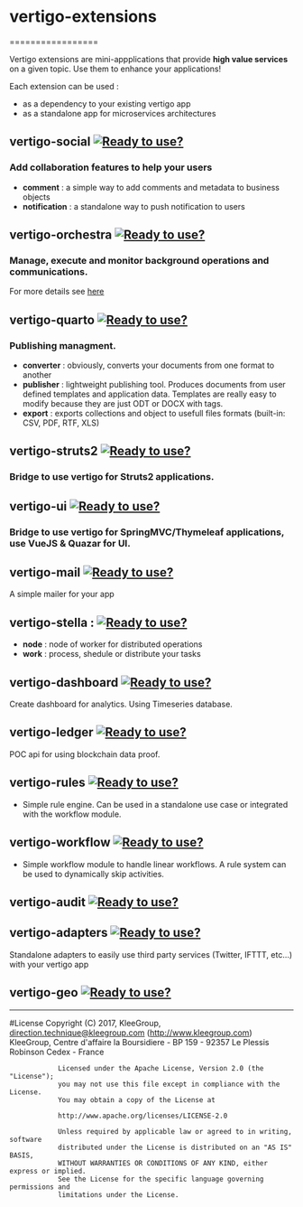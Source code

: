# vertigo-extensions
=================

Vertigo extensions are mini-appplications that provide **high value services** on a given topic.
Use them to enhance your applications!

Each extension can be used :
 - as a dependency to your existing vertigo app
 - as a standalone app for microservices architectures


## vertigo-social [![Ready to use?](https://img.shields.io/badge/Ready%20to%20use%3F-yes-green.svg)]()
### Add collaboration features to help your users

* __comment__ :  a simple way to add comments and metadata to business objects
* __notification__ : a standalone way to push notification to users

## vertigo-orchestra [![Ready to use?](https://img.shields.io/badge/Ready%20to%20use%3F-yes-green.svg)]()
### Manage, execute and monitor background operations and communications.
For more details see [here](/vertigo-orchestra/)

## vertigo-quarto [![Ready to use?](https://img.shields.io/badge/Ready%20to%20use%3F-yes-green.svg)]()
### Publishing managment.

* __converter__ : obviously, converts your documents from one format to another
* __publisher__ : lightweight publishing tool. Produces documents from user defined templates and application data. Templates are really easy to modify because they are just ODT or DOCX with tags.
* __export__ : exports collections and object to usefull files formats (built-in: CSV, PDF, RTF, XLS)

## vertigo-struts2 [![Ready to use?](https://img.shields.io/badge/Ready%20to%20use%3F-yes-green.svg)]()
### Bridge to use vertigo for Struts2 applications.

## vertigo-ui [![Ready to use?](https://img.shields.io/badge/Ready%20to%20use%3F-yes-green.svg)]()
### Bridge to use vertigo for SpringMVC/Thymeleaf applications, use VueJS & Quazar for UI.

## vertigo-mail [![Ready to use?](https://img.shields.io/badge/Ready%20to%20use%3F-yes-green.svg)]()
A simple mailer for your app

## vertigo-stella : [![Ready to use?](https://img.shields.io/badge/Ready%20to%20use%3F-no-red.svg)]()
* __node__ : node of worker for distributed operations
* __work__ : process, shedule or distribute your tasks

## vertigo-dashboard [![Ready to use?](https://img.shields.io/badge/Ready%20to%20use%3F-no-red.svg)]()
Create dashboard for analytics. Using Timeseries database.

## vertigo-ledger [![Ready to use?](https://img.shields.io/badge/Ready%20to%20use%3F-no-red.svg)]()
POC api for using blockchain data proof.

## vertigo-rules [![Ready to use?](https://img.shields.io/badge/Ready%20to%20use%3F-no-red.svg)]()
* Simple rule engine. Can be used in a standalone use case or integrated with the workflow module.

## vertigo-workflow [![Ready to use?](https://img.shields.io/badge/Ready%20to%20use%3F-no-red.svg)]()
* Simple workflow module to handle linear workflows. A rule system can be used to dynamically skip activities.

## vertigo-audit [![Ready to use?](https://img.shields.io/badge/Ready%20to%20use%3F-no-red.svg)]()

## vertigo-adapters [![Ready to use?](https://img.shields.io/badge/Ready%20to%20use%3F-no-red.svg)]()
Standalone adapters to easily use third party services (Twitter, IFTTT, etc...) with your vertigo app

## vertigo-geo [![Ready to use?](https://img.shields.io/badge/Ready%20to%20use%3F-no-red.svg)]()

-----
#License
                Copyright (C) 2017, KleeGroup, direction.technique@kleegroup.com (http://www.kleegroup.com)
                KleeGroup, Centre d'affaire la Boursidiere - BP 159 - 92357 Le Plessis Robinson Cedex - France
                
                Licensed under the Apache License, Version 2.0 (the "License");
                you may not use this file except in compliance with the License.
                You may obtain a copy of the License at
                
                http://www.apache.org/licenses/LICENSE-2.0
                
                Unless required by applicable law or agreed to in writing, software
                distributed under the License is distributed on an "AS IS" BASIS,
                WITHOUT WARRANTIES OR CONDITIONS OF ANY KIND, either express or implied.
                See the License for the specific language governing permissions and
                limitations under the License.
